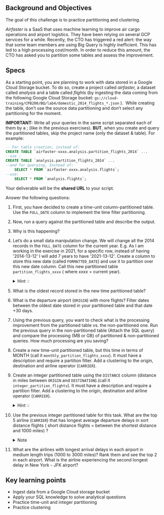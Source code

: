 ## Background and Objectives

The goal of this challenge is to practice partitioning and clustering.

*Airfaster* is a SaaS that uses machine learning to improve air cargo operations and airport logistics. They have been relying on several GCP services for a while. Recently, the CTO has triggered a red alert: the way that some team members are using Big Query is highly inefficient. This has led to a high processing cost/month. In order to reduce this amount, the CTO has asked you to partition some tables and assess the improvement.

## Specs

As a starting point, you are planning to work with data stored in a Google Cloud Storage bucket. To do so, create a project called *airfaster,* a dataset called *analysis* and a table called *flights* (by ingesting the data coming from the following Google Cloud Storage bucket: `gs://cloud-training/CPB200/BQ/lab4/domestic_2014_flights_*.json` ).  While creating the table, don’t use the source data partitioning and don’t select any partitioning  for the moment.

**IMPORTANT:** Write all your queries in the same script separated each of them by a ;  (like in the previous exercises). **BUT**, when you create and query the partitioned tables, skip the project name (only the dataset & table). For example:

```sql
-- For table creation, instead of: 
CREATE TABLE `airfaster-xxxx.analysis.partition_flights_2014` ...
--use :
CREATE TABLE `analysis.partition_flights_2014` ...
--and for querying, Instead of: 
    SELECT * FROM `airfaster-xxxx.analysis.flights`;
--use:
    SELECT * FROM `analysis.flights`;

```

Your deliverable will be the **shared URL** to your script.

Answer the following questions:

1. First, you have decided to create a time-unit column-partitioned table. Use the `FULL_DATE` column to implement the time filter partitioning.
2. Now, run a query against the partitioned table and describe the output.
3. Why is this happening?
4. Let’s do a small data manipulation change. We will change all the 2014 records in the `FULL_DATE` column for the current year. E.g. As I am working in the exercise in 2021, for a specific row, instead of having '2014-13-12' I will add 7 years to have '2021-13-12'. Create a column to store this new date (called `FORMATTED_DATE`) and use it to partition over this new date column. Call this new partitioned table `partition_flights_xxxx` ( where *xxxx* = current year).

    <details><summary markdown='span'>Hint 💡
    </summary>
      Take a look to the [date functions](https://cloud.google.com/bigquery/docs/reference/standard-sql/date_functions) wiki
    </details>

5. What is the oldest record stored in the new time partitioned table?
6. What is the departure airport (`ORIGIN`) with more flights? Filter dates between the oldest date stored in your partitioned table and that date +30 days.
7. Using the previous query, you want to check what is the processing improvement from the partitioned table vs. the non-partitioned one. Run the previous query in the non-partitioned table (Attach the SQL query) and compare the processing (MB or GB) of partitioned & non-partitioned queries. How much processing are you saving?
8. Create a new time-unit partitioned table, but this time in terms of MONTH (call it `monthly_partition_flights_xxxx`). It must have a description and require a partition filter. Add a clustering to the origin, destination and airline operator (`CARRIER`).
9. Create an integer partitioned table using the `DISTANCE` column (distance in miles between `ORIGIN` and `DESTINATION`).(call it `integer_partition_flights`). It must have a description and require a partition filter. Add a clustering to the origin, destination and airline operator (`CARRIER`).

    <details><summary markdown='span'>Hint 💡
    </summary>
      First, I recommend to estimate the min and max values of the DISTANCE column. Then you can map the values so that they fall within a range. E.g.: If the min. and max. distance values are 100 and 500 miles then all the mile values could fall in the interval: [100,200,400,500]
    </details>

10. Use the previous integer partitioned table for this task. What are the top 5 airline (`CARRIER`) that has longest average departure delays in sort distance flights ( short distance flights = between the shortest distance and 1000 miles) ? 

    <details><summary markdown='span'>Note
    </summary>
      There are negative values of departure delays (flights that leave the airport before schedule). You should not consider them for the analysis.

      If you are curious about getting the airlines names from its IATA code take a look [here](https://en.wikipedia.org/wiki/List_of_airlines_of_the_United_States)
    </details>

11. What are the airlines with longest arrival delays in each airport in medium length trips (1000 to 3000 miles)? Rank them and see the top 2 in each airport. What is the airline experiencing the second longest delay in New York - JFK airport?

## Key learning points

- Ingest data from a Google Cloud storage bucket
- Apply your SQL knowledge to solve analytical questions
- Practice time-unit and integer partitioning
- Practice clustering
